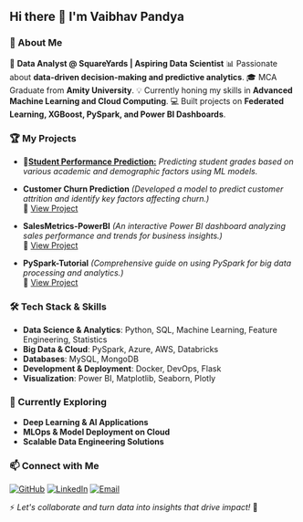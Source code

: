 ## Hi there 👋 I'm Vaibhav Pandya

### 🚀 About Me
🎯 **Data Analyst @ SquareYards | Aspiring Data Scientist**
📊 Passionate about **data-driven decision-making and predictive analytics**.
🎓 MCA Graduate from **Amity University**.
💡 Currently honing my skills in **Advanced Machine Learning and Cloud Computing**.
💻 Built projects on **Federated Learning, XGBoost, PySpark, and Power BI Dashboards**.

### 🏆 My Projects
- **🔗[Student Performance Prediction:](https://github.com/vaibhav-pandya/studentperformanceprediction)** *Predicting student grades based on various academic and demographic factors using ML models.* 
  
- **Customer Churn Prediction** *(Developed a model to predict customer attrition and identify key factors affecting churn.)*  
  🔗 [View Project](https://github.com/vaibhav-pandya/customer-churn-prediction)
- **SalesMetrics-PowerBI** *(An interactive Power BI dashboard analyzing sales performance and trends for business insights.)*  
  🔗 [View Project](https://github.com/vaibhav-pandya/SalesMetrics-PowerBI)
- **PySpark-Tutorial** *(Comprehensive guide on using PySpark for big data processing and analytics.)*  
  🔗 [View Project](https://github.com/vaibhav-pandya/PySpark-Tutorial)
  
### 🛠️ Tech Stack & Skills
- **Data Science & Analytics**: Python, SQL, Machine Learning, Feature Engineering, Statistics
- **Big Data & Cloud**: PySpark, Azure, AWS, Databricks
- **Databases**: MySQL, MongoDB
- **Development & Deployment**: Docker, DevOps, Flask
- **Visualization**: Power BI, Matplotlib, Seaborn, Plotly

### 🌱 Currently Exploring
- **Deep Learning & AI Applications**
- **MLOps & Model Deployment on Cloud**
- **Scalable Data Engineering Solutions**

### 📫 Connect with Me
[![GitHub](https://img.shields.io/badge/GitHub-000?style=for-the-badge&logo=github&logoColor=white)](https://github.com/vaibhav-pandya)
[![LinkedIn](https://img.shields.io/badge/LinkedIn-0077B5?style=for-the-badge&logo=linkedin&logoColor=white)](https://www.linkedin.com/in/vaibhavpandya2903/)
[![Email](https://img.shields.io/badge/Email-D14836?style=for-the-badge&logo=gmail&logoColor=white)](mailto:vaibhavpandya2903@gmail.com)

⚡ *Let's collaborate and turn data into insights that drive impact!* 🚀
